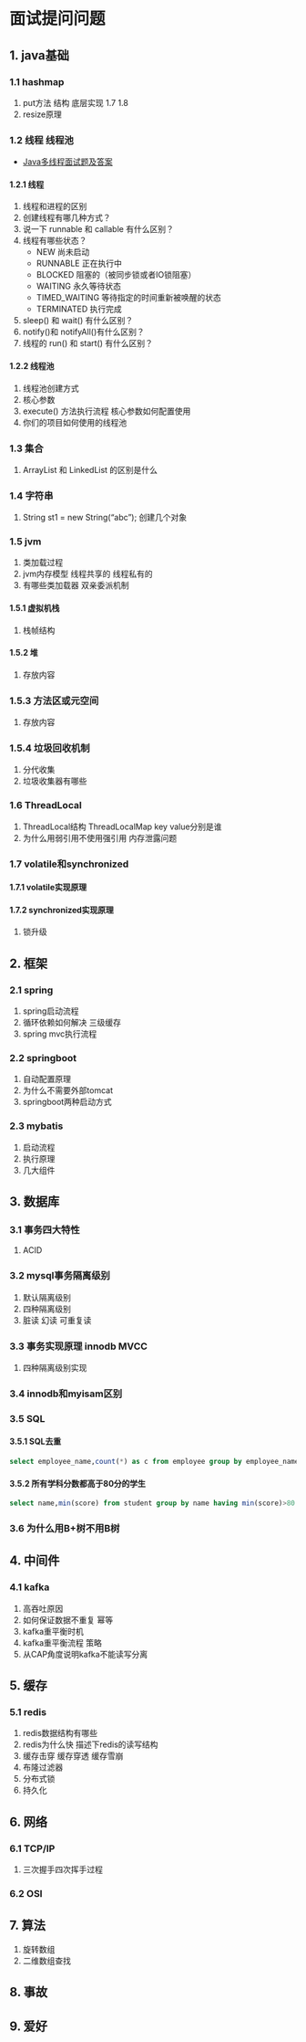 # 面试提问问题

## 1. java基础

### 1.1 hashmap

1. put方法 结构 底层实现 1.7 1.8
2. resize原理

### 1.2 线程 线程池

* [Java多线程面试题及答案](https://www.cnblogs.com/woniu201/p/15874826.html)

#### 1.2.1 线程

1. 线程和进程的区别
2. 创建线程有哪几种方式？
3. 说一下 runnable 和 callable 有什么区别？
4. 线程有哪些状态？
   * NEW 尚未启动 
   * RUNNABLE 正在执行中
   * BLOCKED 阻塞的（被同步锁或者IO锁阻塞）
   * WAITING 永久等待状态
   * TIMED_WAITING 等待指定的时间重新被唤醒的状态
   * TERMINATED 执行完成
5. sleep() 和 wait() 有什么区别？
6. notify()和 notifyAll()有什么区别？
7. 线程的 run() 和 start() 有什么区别？

#### 1.2.2 线程池

1. 线程池创建方式
2. 核心参数
3. execute() 方法执行流程 核心参数如何配置使用
4. 你们的项目如何使用的线程池

### 1.3 集合

1. ArrayList 和 LinkedList 的区别是什么

### 1.4 字符串

1. String st1 = new String(“abc”); 创建几个对象

### 1.5 jvm

1. 类加载过程
2. jvm内存模型 线程共享的 线程私有的
3. 有哪些类加载器 双亲委派机制

#### 1.5.1 虚拟机栈

1. 栈帧结构

#### 1.5.2 堆

1. 存放内容

### 1.5.3 方法区或元空间

1. 存放内容

### 1.5.4 垃圾回收机制

1. 分代收集
2. 垃圾收集器有哪些

### 1.6 ThreadLocal

1. ThreadLocal结构 ThreadLocalMap key value分别是谁
2. 为什么用弱引用不使用强引用 内存泄露问题

### 1.7 volatile和synchronized

#### 1.7.1 volatile实现原理

#### 1.7.2 synchronized实现原理

1. 锁升级

## 2. 框架

### 2.1 spring

1. spring启动流程
2. 循环依赖如何解决 三级缓存
3. spring mvc执行流程

### 2.2 springboot

1. 自动配置原理
2. 为什么不需要外部tomcat
3. springboot两种启动方式

### 2.3 mybatis

1. 启动流程
2. 执行原理
3. 几大组件

## 3. 数据库

### 3.1 事务四大特性

1. ACID

### 3.2 mysql事务隔离级别

1. 默认隔离级别
2. 四种隔离级别
3. 脏读 幻读 可重复读

### 3.3 事务实现原理 innodb MVCC

1. 四种隔离级别实现

### 3.4 innodb和myisam区别

### 3.5 SQL

#### 3.5.1 SQL去重

```sql
select employee_name,count(*) as c from employee group by employee_name having c>1;
```

#### 3.5.2 所有学科分数都高于80分的学生

```sql
select name,min(score) from student group by name having min(score)>80
```

### 3.6 为什么用B+树不用B树

## 4. 中间件

### 4.1 kafka

1. 高吞吐原因
2. 如何保证数据不重复 幂等
3. kafka重平衡时机
4. kafka重平衡流程 策略
5. 从CAP角度说明kafka不能读写分离

## 5. 缓存

### 5.1 redis

1. redis数据结构有哪些
2. redis为什么快 描述下redis的读写结构
3. 缓存击穿 缓存穿透 缓存雪崩
4. 布隆过滤器
5. 分布式锁
6. 持久化

## 6. 网络

### 6.1 TCP/IP

1. 三次握手四次挥手过程

### 6.2 OSI

## 7. 算法

1. 旋转数组
2. 二维数组查找

## 8. 事故

## 9. 爱好

